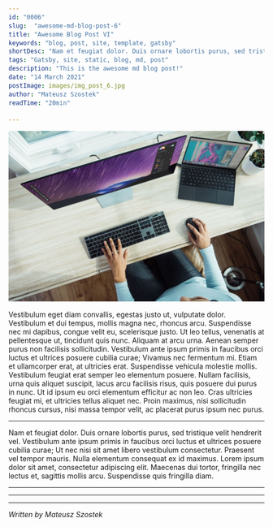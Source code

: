 ```yaml
---
id: "0006"
slug:  "awesome-md-blog-post-6"
title: "Awesome Blog Post VI"
keywords: "blog, post, site, template, gatsby"
shortDesc: "Nam et feugiat dolor. Duis ornare lobortis purus, sed tristique velit hendrerit vel. Vestibulum ante ipsum primis in faucibus orci luctus et ultrices posuere cubilia curae!"
tags: "Gatsby, site, static, blog, md, post"
description: "This is the awesome md blog post!"
date: "14 March 2021"
postImage: images/img_post_6.jpg
author: "Mateusz Szostek"
readTime: "20min"

---
```


![TestImage](./images/img_post_6.jpg)

Vestibulum eget diam convallis, egestas justo ut, vulputate dolor. Vestibulum et dui tempus, mollis magna nec, rhoncus arcu. Suspendisse nec mi dapibus, congue velit eu, scelerisque justo. Ut leo tellus, venenatis at pellentesque ut, tincidunt quis nunc. Aliquam at arcu urna. Aenean semper purus non facilisis sollicitudin. Vestibulum ante ipsum primis in faucibus orci luctus et ultrices posuere cubilia curae; Vivamus nec fermentum mi. Etiam et ullamcorper erat, at ultricies erat. Suspendisse vehicula molestie mollis. Vestibulum feugiat erat semper leo elementum posuere. Nullam facilisis, urna quis aliquet suscipit, lacus arcu facilisis risus, quis posuere dui purus in nunc. Ut id ipsum eu orci elementum efficitur ac non leo. Cras ultricies feugiat mi, et ultricies tellus aliquet nec. Proin maximus, nisi sollicitudin rhoncus cursus, nisi massa tempor velit, ac placerat purus ipsum nec purus.

---

Nam et feugiat dolor. Duis ornare lobortis purus, sed tristique velit hendrerit vel. Vestibulum ante ipsum primis in faucibus orci luctus et ultrices posuere cubilia curae; Ut nec nisi sit amet libero vestibulum consectetur. Praesent vel tempor mauris. Nulla elementum consequat ex id maximus. Lorem ipsum dolor sit amet, consectetur adipiscing elit. Maecenas dui tortor, fringilla nec lectus et, sagittis mollis arcu. Suspendisse quis fringilla diam.

---
---
---
*Written by Mateusz Szostek*